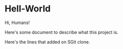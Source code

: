 Hell-World
==========

Hi, Humans!

Here's some document to describe what this project is.

Here's the lines that added on SGit clone.